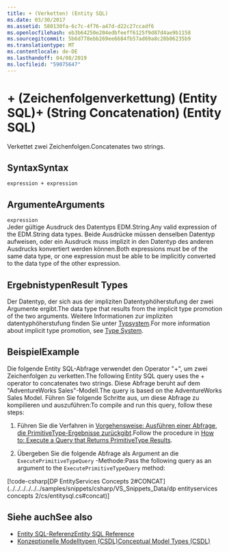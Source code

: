```yaml
---
title: + (Verketten) (Entity SQL)
ms.date: 03/30/2017
ms.assetid: 580130fa-6c7c-4f76-a47d-d22c27ccadf6
ms.openlocfilehash: eb3b64250e204edbfeeff6125f9d87d4ae9b1158
ms.sourcegitcommit: 5b6d778ebb269ee6684fb57ad69a8c28b06235b9
ms.translationtype: MT
ms.contentlocale: de-DE
ms.lasthandoff: 04/08/2019
ms.locfileid: "59075647"
---
```

# <a name="-string-concatenation-entity-sql"></a><span data-ttu-id="9cb36-102">+ (Zeichenfolgenverkettung) (Entity SQL)</span><span class="sxs-lookup"><span data-stu-id="9cb36-102">+ (String Concatenation) (Entity SQL)</span></span>
<span data-ttu-id="9cb36-103">Verkettet zwei Zeichenfolgen.</span><span class="sxs-lookup"><span data-stu-id="9cb36-103">Concatenates two strings.</span></span>  
  
## <a name="syntax"></a><span data-ttu-id="9cb36-104">Syntax</span><span class="sxs-lookup"><span data-stu-id="9cb36-104">Syntax</span></span>  
  
```  
expression + expression  
```  
  
## <a name="arguments"></a><span data-ttu-id="9cb36-105">Argumente</span><span class="sxs-lookup"><span data-stu-id="9cb36-105">Arguments</span></span>  
 `expression`  
 <span data-ttu-id="9cb36-106">Jeder gültige Ausdruck des Datentyps EDM.String.</span><span class="sxs-lookup"><span data-stu-id="9cb36-106">Any valid expression of the EDM.String data types.</span></span> <span data-ttu-id="9cb36-107">Beide Ausdrücke müssen denselben Datentyp aufweisen, oder ein Ausdruck muss implizit in den Datentyp des anderen Ausdrucks konvertiert werden können.</span><span class="sxs-lookup"><span data-stu-id="9cb36-107">Both expressions must be of the same data type, or one expression must be able to be implicitly converted to the data type of the other expression.</span></span>  
  
## <a name="result-types"></a><span data-ttu-id="9cb36-108">Ergebnistypen</span><span class="sxs-lookup"><span data-stu-id="9cb36-108">Result Types</span></span>  
 <span data-ttu-id="9cb36-109">Der Datentyp, der sich aus der impliziten Datentyphöherstufung der zwei Argumente ergibt.</span><span class="sxs-lookup"><span data-stu-id="9cb36-109">The data type that results from the implicit type promotion of the two arguments.</span></span> <span data-ttu-id="9cb36-110">Weitere Informationen zur impliziten datentyphöherstufung finden Sie unter [Typsystem](../../../../../../docs/framework/data/adonet/ef/language-reference/type-system-entity-sql.md).</span><span class="sxs-lookup"><span data-stu-id="9cb36-110">For more information about implicit type promotion, see [Type System](../../../../../../docs/framework/data/adonet/ef/language-reference/type-system-entity-sql.md).</span></span>  
  
## <a name="example"></a><span data-ttu-id="9cb36-111">Beispiel</span><span class="sxs-lookup"><span data-stu-id="9cb36-111">Example</span></span>  
 <span data-ttu-id="9cb36-112">Die folgende Entity SQL-Abfrage verwendet den Operator "+", um zwei Zeichenfolgen zu verketten.</span><span class="sxs-lookup"><span data-stu-id="9cb36-112">The following Entity SQL query uses the + operator to concatenates two strings.</span></span> <span data-ttu-id="9cb36-113">Diese Abfrage beruht auf dem "AdventureWorks Sales"-Modell.</span><span class="sxs-lookup"><span data-stu-id="9cb36-113">The query is based on the AdventureWorks Sales Model.</span></span> <span data-ttu-id="9cb36-114">Führen Sie folgende Schritte aus, um diese Abfrage zu kompilieren und auszuführen:</span><span class="sxs-lookup"><span data-stu-id="9cb36-114">To compile and run this query, follow these steps:</span></span>  
  
1.  <span data-ttu-id="9cb36-115">Führen Sie die Verfahren in [Vorgehensweise: Ausführen einer Abfrage, die PrimitiveType-Ergebnisse zurückgibt](../../../../../../docs/framework/data/adonet/ef/how-to-execute-a-query-that-returns-primitivetype-results.md).</span><span class="sxs-lookup"><span data-stu-id="9cb36-115">Follow the procedure in [How to: Execute a Query that Returns PrimitiveType Results](../../../../../../docs/framework/data/adonet/ef/how-to-execute-a-query-that-returns-primitivetype-results.md).</span></span>  
  
2.  <span data-ttu-id="9cb36-116">Übergeben Sie die folgende Abfrage als Argument an die `ExecutePrimitiveTypeQuery` -Methode:</span><span class="sxs-lookup"><span data-stu-id="9cb36-116">Pass the following query as an argument to the `ExecutePrimitiveTypeQuery` method:</span></span>  
  
 [!code-csharp[DP EntityServices Concepts 2#CONCAT](../../../../../../samples/snippets/csharp/VS_Snippets_Data/dp entityservices concepts 2/cs/entitysql.cs#concat)]  
  
## <a name="see-also"></a><span data-ttu-id="9cb36-117">Siehe auch</span><span class="sxs-lookup"><span data-stu-id="9cb36-117">See also</span></span>

- [<span data-ttu-id="9cb36-118">Entity SQL-Referenz</span><span class="sxs-lookup"><span data-stu-id="9cb36-118">Entity SQL Reference</span></span>](../../../../../../docs/framework/data/adonet/ef/language-reference/entity-sql-reference.md)
- [<span data-ttu-id="9cb36-119">Konzeptionelle Modelltypen (CSDL)</span><span class="sxs-lookup"><span data-stu-id="9cb36-119">Conceptual Model Types (CSDL)</span></span>](/ef/ef6/modeling/designer/advanced/edmx/csdl-spec#conceptual-model-types-csdl)
